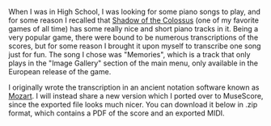 When I was in High School, I was looking for some piano songs to play, and for some reason I recalled that [Shadow of the Colossus](https://en.wikipedia.org/wiki/Shadow_of_the_Colossus) (one of my favorite games of all time) has some really nice and short piano tracks in it. Being a very popular game, there were bound to be numerous transcriptions of the scores, but for some reason I brought it upon myself to transcribe one song just for fun. The song I chose was "Memories", which is a track that only plays in the "Image Gallery" section of the main menu, only available in the European release of the game.

I originally wrote the transcription in an ancient notation software known as [Mozart](https://www.mozart.co.uk/). I will instead share a new version which I ported over to MuseScore, since the exported file looks much nicer. You can download it below in .zip format, which contains a PDF of the score and an exported MIDI.
